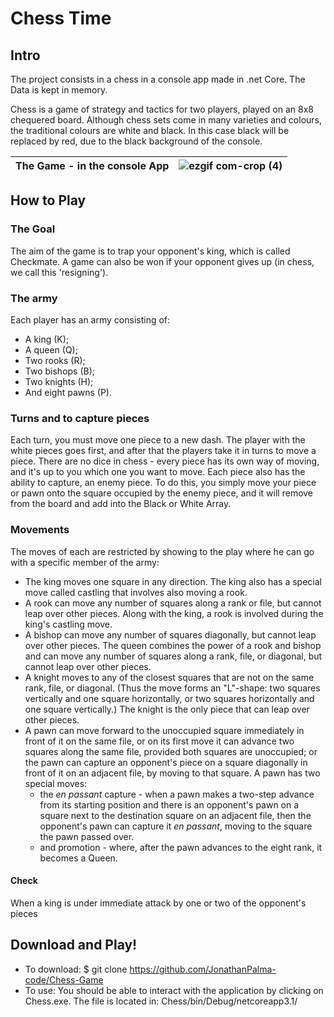 # Chess Time

## Intro

The project consists in a chess in a console app made in .net Core. The Data is kept in memory.

Chess is a game of strategy and tactics for two players, played on an 8x8 chequered board. Although chess sets come in many varieties and colours, the traditional colours are white and black. In this case black will be replaced by red, due to the black background of the console.


| The Game - in the console App |![ezgif com-crop (4)](https://user-images.githubusercontent.com/55409351/77004281-bc91d800-6956-11ea-841d-997f31cca78a.gif)|
| -------- | -------- |
## How to Play
### The Goal
The aim of the game is to trap your opponent's king, which is called Checkmate. A game can also be won if your opponent gives up (in chess, we call this 'resigning').

### The army
Each player has an army consisting of:
* A king (K); 
* A queen (Q); 
* Two rooks (R); 
* Two bishops (B); 
* Two knights (H); 
* And eight pawns (P).

### Turns and to capture pieces
Each turn, you must move one piece to a new dash. The player with the white pieces goes first, and after that the players take it in turns to move a piece. There are no dice in chess - every piece has its own way of moving, and it's up to you which one you want to move. Each piece also has the ability to capture, an enemy piece. To do this, you simply move your piece or pawn onto the square occupied by the enemy piece, and it will remove from the board and add into the Black or White Array.

### Movements
The moves of each are restricted by showing to the play where he can go with a specific member of the army:
* The king moves one square in any direction. The king also has a special move called castling that involves also moving a rook.
* A rook can move any number of squares along a rank or file, but cannot leap over other pieces. Along with the king, a rook is involved during the king's castling move.
* A bishop can move any number of squares diagonally, but cannot leap over other pieces.
The queen combines the power of a rook and bishop and can move any number of squares along a rank, file, or diagonal, but cannot leap over other pieces.
* A knight moves to any of the closest squares that are not on the same rank, file, or diagonal. (Thus the move forms an "L"-shape: two squares vertically and one square horizontally, or two squares horizontally and one square vertically.) The knight is the only piece that can leap over other pieces.
* A pawn can move forward to the unoccupied square immediately in front of it on the same file, or on its first move it can advance two squares along the same file, provided both squares are unoccupied; or the pawn can capture an opponent's piece on a square diagonally in front of it on an adjacent file, by moving to that square. A pawn has two special moves: 
  * the *en passant* capture - when a pawn makes a two-step advance from its starting position and there is an opponent's pawn on a square next to the destination square on an adjacent file, then the opponent's pawn can capture it *en passant*, moving to the square the pawn passed over.
  * and promotion - where, after the pawn advances to the eight rank, it becomes a Queen.

#### Check
When a king is under immediate attack by one or two of the opponent's pieces

## Download and Play!

* To download: $ git clone https://github.com/JonathanPalma-code/Chess-Game
* To use: You should be able to interact with the application by clicking on Chess.exe. The file is located in: Chess/bin/Debug/netcoreapp3.1/

